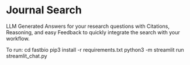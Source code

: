 # Journal Search

 LLM Generated Answers for your research questions with Citations, Reasoning, and easy Feedback to quickly integrate the search with your workflow.

To run:
 cd fastbio
 pip3 install -r requirements.txt
 python3 -m streamlit run streamlit_chat.py
   

   
   
 
